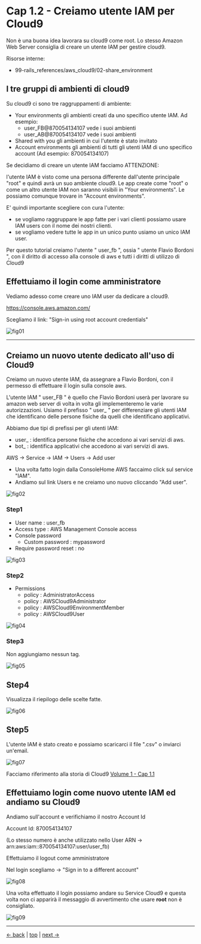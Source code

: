 # <a name="top"></a> Cap 1.2 - Creiamo utente IAM per Cloud9

Non è una buona idea lavorara su cloud9 come root. Lo stesso Amazon Web Server consiglia di creare un utente IAM per gestire cloud9.


Risorse interne:

* 99-rails_references/aws_cloud9/02-share_environment




## I tre gruppi di ambienti di cloud9

Su cloud9 ci sono tre raggruppamenti di ambiente:

- Your environments
    gli ambienti creati da uno specifico utente IAM. Ad esempio:
    - user_FB@870054134107 vede i suoi ambienti
    - user_AB@870054134107 vede i suoi ambienti
- Shared with you
    gli ambienti in cui l'utente è stato invitato
- Account environments
    gli ambienti di tutti gli utenti IAM di uno specifico account (Ad esempio: 870054134107)


Se decidiamo di creare un utente IAM facciamo ATTENZIONE:

l'utente IAM è visto come una persona differente dall'utente principale "root" e quindi avrà un suo ambiente cloud9.
Le app create come "root" o come un altro utente IAM non saranno visibili in "Your environments". Le possiamo comunque trovare in "Account environments".

E' quindi importante scegliere con cura l'utente:

- se vogliamo raggruppare le app fatte per i vari clienti possiamo usare IAM users con il nome dei nostri clienti.
- se vogliamo vedere tutte le app in un unico punto usiamo un unico IAM user. 

Per questo tutorial creiamo l'utente " user_fb ", ossia " utente Flavio Bordoni ", con il diritto di accesso alla console di aws e tutti i diritti di utilizzo di Cloud9




## Effettuiamo il login come amministratore

Vediamo adesso come creare uno IAM user da dedicare a cloud9. 

https://console.aws.amazon.com/

Scegliamo il link: "Sign-in using root account credentials"

![fig01](https://github.com/flaviobordonidev/leanpubabrandnewcms/blob/master/01-base/01-new_app/02_fig01-aws_sign_in_as_root.png)



---
## Creiamo un nuovo utente dedicato all'uso di Cloud9

Creiamo un nuovo utente IAM, da assegnare a Flavio Bordoni, con il permesso di effettuare il login sulla console aws.

L'utente IAM " user_FB " è quello che Flavio Bordoni userà per lavorare su amazon web server di volta in volta gli implementeremo le varie autorizzazioni.
Usiamo il prefisso " user_ " per differenziare gli utenti IAM che identificano delle persone fisiche da quelli che identificano applicativi.

Abbiamo due tipi di prefissi per gli utenti IAM:

- user_ : identifica persone fisiche che accedono ai vari servizi di aws.
- bot_  : identifica applicativi che accedono ai vari servizi di aws.


AWS -> Service -> IAM -> Users -> Add user

- Una volta fatto login dalla ConsoleHome AWS faccaimo click sul service "IAM". 
- Andiamo sul link Users e ne creiamo uno nuovo cliccando "Add user".

![fig02](https://github.com/flaviobordonidev/leanpubabrandnewcms/blob/master/01-base/01-new_app/02_fig02-aws_new_user.png)


### Step1

- User name   : user_fb
- Access type : AWS Management Console access
- Console password 
    - Custom password : mypassword
- Require password reset : no

![fig03](https://github.com/flaviobordonidev/leanpubabrandnewcms/blob/master/01-base/01-new_app/02_fig03-new_user_step1.png)


### Step2

- Permissions 
    - policy : AdministratorAccess
    - policy : AWSCloud9Administrator
    - policy : AWSCloud9EnvironmentMember
    - policy : AWSCloud9User

![fig04](https://github.com/flaviobordonidev/leanpubabrandnewcms/blob/master/01-base/01-new_app/02_fig04-new_user_step2.png)


### Step3

Non aggiungiamo nessun tag.

![fig05](https://github.com/flaviobordonidev/leanpubabrandnewcms/blob/master/01-base/01-new_app/02_fig05-new_user_step3.png)

## Step4

Visualizza il riepilogo delle scelte fatte.

![fig06](https://github.com/flaviobordonidev/leanpubabrandnewcms/blob/master/01-base/01-new_app/02_fig06-new_user_step4.png)

## Step5

L'utente IAM è stato creato e possiamo scaricarci il file ".csv" o inviarci un'email.

![fig07](https://github.com/flaviobordonidev/leanpubabrandnewcms/blob/master/01-base/01-new_app/02_fig07-new_user_step5.png)


Facciamo riferimento alla storia di Cloud9 [Volume 1 - Cap 1.1](#01-base-01-new_app-01-aws_cloud9-story)




## Effettuiamo login come nuovo utente IAM ed andiamo su Cloud9

Andiamo sull'account e verifichiamo il nostro Account Id

Account Id: 870054134107 

(Lo stesso numero è anche utilizzato nello User ARN -> arn:aws:iam::870054134107:user/user_fb)


Effettuiamo il logout come amministratore

Nel login scegliamo -> "Sign in to a different account"

![fig08](https://github.com/flaviobordonidev/leanpubabrandnewcms/blob/master/01-base/01-new_app/02_fig08-aws-login-as-iam-user-cloud9.png)


Una volta effettuato il login possiamo andare su Service Cloud9 e questa volta non ci apparirà il messaggio di avvertimento che usare **root** non è consigliato.

![fig09](https://github.com/flaviobordonidev/leanpubabrandnewcms/blob/master/01-base/01-new_app/02_fig09-aws_c9_dashboard_iam-user-cloud9.png)



---

[<- back](https://github.com/flaviobordonidev/leanpubabrandnewcms/blob/master/01-base/01-new_app/01-aws_cloud9-story.md)
 | [top](#top) |
[next ->](https://github.com/flaviobordonidev/leanpubabrandnewcms/blob/master/01-base/01-new_app/03-aws_cloud9_new_environment.md)
